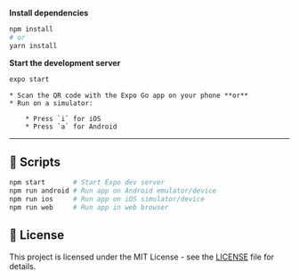 
**Install dependencies**

   ```bash
   npm install
   # or
   yarn install
   ```

**Start the development server**

   ```bash
   expo start
   ```

    * Scan the QR code with the Expo Go app on your phone **or**
    * Run on a simulator:

        * Press `i` for iOS
        * Press `a` for Android

---

## 🧪 Scripts

```bash
npm start       # Start Expo dev server
npm run android # Run app on Android emulator/device
npm run ios     # Run app on iOS simulator/device
npm run web     # Run app in web browser
```


## 📄 License

This project is licensed under the MIT License - see the [LICENSE](LICENSE) file for details.

